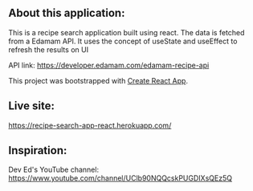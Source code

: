 ## About this application:
This is a recipe search application built using react. The data is fetched from a Edamam API. It uses the concept of useState and useEffect to refresh the results on UI <br />

API link: https://developer.edamam.com/edamam-recipe-api <br />

This project was bootstrapped with [Create React App](https://github.com/facebook/create-react-app).<br />

## Live site:
https://recipe-search-app-react.herokuapp.com/

## Inspiration:
Dev Ed's YouTube channel: https://www.youtube.com/channel/UClb90NQQcskPUGDIXsQEz5Q
